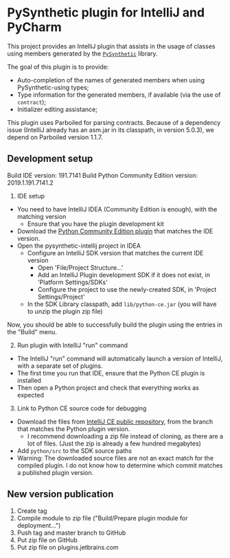 # PySynthetic plugin for IntelliJ and PyCharm

This project provides an IntelliJ plugin that assists in the usage of classes using members generated by the
[`PySynthetic`](https://pypi.python.org/pypi/pysynthetic) library.

The goal of this plugin is to provide:

 * Auto-completion of the names of generated members when using PySynthetic-using types;
 * Type information for the generated members, if available (via the use of `contract`);
 * Initializer editing assistance;

This plugin uses Parboiled for parsing contracts. Because of a dependency issue
(IntelliJ already has an asm.jar in its classpath, in version 5.0.3), we depend
on Parboiled version 1.1.7.

## Development setup

Build IDE version: 191.7141
Build Python Community Edition version: 2019.1.191.7141.2

 1. IDE setup

   * You need to have IntelliJ IDEA (Community Edition is enough), with the matching version
     * Ensure that you have the plugin development kit
   * Download the [Python Community Edition plugin](https://plugins.jetbrains.com/plugin/7322-python-community-edition)
     that matches the IDE version.
   * Open the pysynthetic-intellij project in IDEA
     * Configure an IntelliJ SDK version that matches the current IDE version
       * Open 'File/Project Structure...'
       * Add an IntelliJ Plugin development SDK if it does not exist, in 'Platform Settings/SDKs'
       * Configure the project to use the newly-created SDK, in 'Project Settings/Project'
     * In the SDK Library classpath, add `lib/python-ce.jar` (you will have to unzip the plugin zip file)

   Now, you should be able to successfully build the plugin using the entries in the "Build" menu.

 2. Run plugin with IntelliJ "run" command

   * The IntelliJ "run" command will automatically launch a version of IntelliJ, with a separate set of plugins.
   * The first time you run that IDE, ensure that the Python CE plugin is installed
   * Then open a Python project and check that everything works as expected

 3. Link to Python CE source code for debugging

   * Download the files from [IntelliJ CE public repository](https://github.com/JetBrains/intellij-community/),
     from the branch that matches the Python plugin version.
     * I recommend downloading a zip file instead of cloning, as there are a lot of files. (Just the zip is already a
       few hundred megabytes)
   * Add `python/src` to the SDK source paths
   * Warning: The downloaded source files are not an exact match for the compiled plugin. I do not know how to determine
     which commit matches a published plugin version.

## New version publication

 1. Create tag
 2. Compile module to zip file ("Build/Prepare plugin module for deployment...")
 3. Push tag and master branch to GitHub
 4. Put zip file on GitHub
 5. Put zip file on plugins.jetbrains.com
